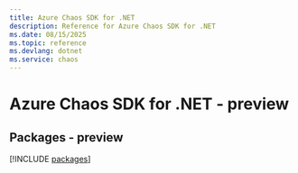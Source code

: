 ```yaml
---
title: Azure Chaos SDK for .NET
description: Reference for Azure Chaos SDK for .NET
ms.date: 08/15/2025
ms.topic: reference
ms.devlang: dotnet
ms.service: chaos
---
```

# Azure Chaos SDK for .NET - preview
## Packages - preview
[!INCLUDE [packages](chaos-index.md)]